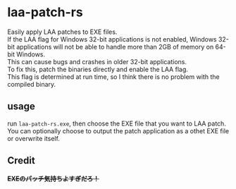 laa-patch-rs
===

Easily apply LAA patches to EXE files.  
If the LAA flag for Windows 32-bit applications is not enabled, Windows 32-bit applications will not be able to handle more than 2GB of memory on 64-bit Windows.  
This can cause bugs and crashes in older 32-bit applications.  
To fix this, patch the binaries directly and enable the LAA flag.  
This flag is determined at run time, so I think there is no problem with the compiled binary.  

## usage

run `laa-patch-rs.exe`, then choose the EXE file that you want to LAA patch.
You can optionally choose to output the patch application as a othet EXE file or overwrite itself.

## Credit

~~**EXEのパッチ気持ちよすぎだろ！**~~
